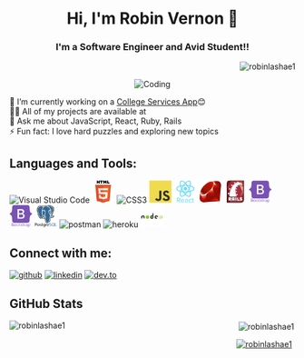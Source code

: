 <h1 align="center"> Hi, I'm Robin Vernon 👋 </h1>

<h3 align="center">I'm a Software Engineer and Avid Student!! </h3>
<p align="right"> <img src="https://komarev.com/ghpvc/?username=robinlashae1&label=Profile%20views&color=0e75b6&style=flat" alt="robinlashae1" /> </p>
<p align="center">
<img  alt ="Coding" width="400" src="https://c.tenor.com/GfSX-u7VGM4AAAAC/coding.gif">
</p>
🌱 I’m currently working on a <a href="https://github.com/robinlashae1/campus-services-redo">College Services App</a>😊<br/>
👨‍💻 All of my projects are available at <br/>
💬 Ask me about JavaScript, React, Ruby, Rails<br/>
⚡ Fun fact: I love hard puzzles and exploring new topics<br/>

## Languages and Tools:
<p align="left"><img alt="Visual Studio Code" width="40" height="40" src="https://cdn.icon-icons.com/icons2/2107/PNG/512/file_type_vscode_icon_130084.png">
<img alt="HTML5" width="40" height="40" src="https://raw.githubusercontent.com/devicons/devicon/master/icons/html5/html5-original-wordmark.svg">
<img alt="CSS3" width="40" height="40" src="https://cdn4.iconfinder.com/data/icons/social-media-logos-6/512/121-css3-512.png">
<img alt="JavaScript" width="40" height="40" src="https://raw.githubusercontent.com/devicons/devicon/master/icons/javascript/javascript-original.svg">
<img alt="React" width="40" height="40" src="https://raw.githubusercontent.com/devicons/devicon/master/icons/react/react-original-wordmark.svg">
<img alt="Ruby" width="40" height="40" src="https://raw.githubusercontent.com/devicons/devicon/master/icons/ruby/ruby-original.svg">
<img alt="Rails" width="40" height="40" src="https://raw.githubusercontent.com/devicons/devicon/master/icons/rails/rails-original-wordmark.svg">
<img alt="Bootstraps" width="40" height="40" src="https://raw.githubusercontent.com/devicons/devicon/master/icons/bootstrap/bootstrap-plain-wordmark.svg">
<img alt="Git" width="40" height="40" src="https://raw.githubusercontent.com/devicons/devicon/master/icons/bootstrap/bootstrap-plain-wordmark.svg">
<img alt="postgreSQL" width="40" height="40" src="https://raw.githubusercontent.com/devicons/devicon/master/icons/postgresql/postgresql-original-wordmark.svg">
<img alt="postman" width="40" height="40" src="https://camo.githubusercontent.com/93b32389bf746009ca2370de7fe06c3b5146f4c99d99df65994f9ced0ba41685/68747470733a2f2f7777772e766563746f726c6f676f2e7a6f6e652f6c6f676f732f676574706f73746d616e2f676574706f73746d616e2d69636f6e2e737667">
<img alt="heroku" width="40" height="40" src="https://camo.githubusercontent.com/df12cb598044a3f38efc1f45e3580558c324cf8789b79487125044eeebcc4dee/68747470733a2f2f7777772e766563746f726c6f676f2e7a6f6e652f6c6f676f732f6865726f6b752f6865726f6b752d69636f6e2e737667">
<img alt="nodejs" width="40" height="40" src="https://raw.githubusercontent.com/devicons/devicon/master/icons/nodejs/nodejs-original-wordmark.svg"></p>

## Connect with me:
<p align="left"> <a href="https://github.com/robinlashae1"><img alt="github" width="30px" src="https://cdn-icons-png.flaticon.com/512/25/25231.png"></a>
<a href="https://www.linkedin.com/in/robin-vernon/"><img alt="linkedin" width="30px" src="https://cdn-icons-png.flaticon.com/512/174/174857.png"></a>
<a href="https://dev.to/robinlashae1"><img alt="dev.to" width="30px" src="https://briancaffey.github.io/icons/dev.png"></a></p>

## GitHub Stats
<p><img align="left" src="https://github-readme-stats.vercel.app/api/top-langs?username=robinlashae1&show_icons=true&locale=en&layout=compact" alt="robinlashae1" width="400" height="250"/></p>
<p>&nbsp;<img align="center" src="https://github-readme-stats.vercel.app/api?username=robinlashae1&show_icons=true&locale=en" alt="robinlashae1" width="400" height="250"/></p>
<p align="left"> <a href="https://github.com/ryo-ma/github-profile-trophy"><img src="https://github-profile-trophy.vercel.app/?username=robinlashae1" alt="robinlashae1" /></a> </p>
